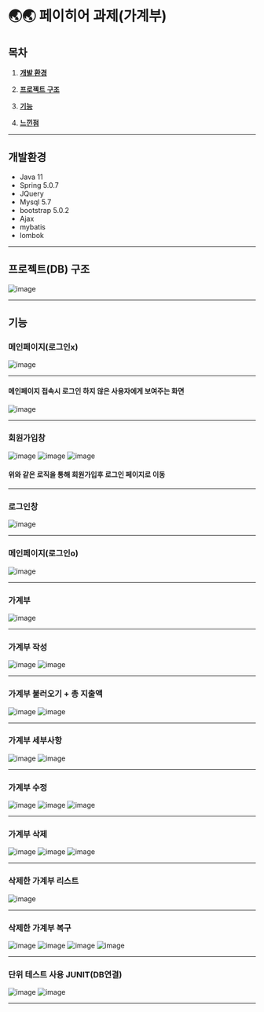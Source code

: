 # 🌏🌏 페이히어 과제(가계부)


<!---->
## 목차

1. [**개발 환경**](#개발-환경)

2. [**프로젝트 구조**](#프로젝트-구조)

3. [**기능**](#기능)

4. [**느낀점**](#느낀점)
___


## 개발환경 

  - Java 11
  - Spring 5.0.7
  - JQuery
  - Mysql 5.7
  - bootstrap 5.0.2
  - Ajax
  - mybatis
  - lombok
___

## 프로젝트(DB) 구조 
![image](https://user-images.githubusercontent.com/96283110/175437536-4191aa0c-214e-4721-9d4b-8cf8d66545ad.png)
___


## 기능
   ### 메인페이지(로그인x)
   ![image](https://user-images.githubusercontent.com/96283110/175440771-104ee0d6-0b1a-42fd-b887-3e49d7acfd48.png)
   ___
   
   #### 메인페이지 접속시 로그인 하지 않은 사용자에게 보여주는 화면
   ![image](https://user-images.githubusercontent.com/96283110/175440846-196267c9-cdad-4a06-9044-52f216ee51fc.png)
   ___
   
   ### 회원가입창
   ![image](https://user-images.githubusercontent.com/96283110/175440953-2f595de3-31f7-4eed-b19c-51a81d624bbd.png)
   ![image](https://user-images.githubusercontent.com/96283110/175441175-b507ac9f-973e-490f-bfeb-1bbfb0d5a619.png)
   ![image](https://user-images.githubusercontent.com/96283110/175441245-07a3e19a-ee74-4ff6-9ab9-bca33c0c1635.png)
  #### 위와 같은 로직을 통해 회원가입후 로그인 페이지로 이동
  ___
   
  
  ### 로그인창
  ![image](https://user-images.githubusercontent.com/96283110/175451740-d9c9936e-25bd-418c-b62b-c8719c4eb128.png)
  ___
  
  ### 메인페이지(로그인o)
  ![image](https://user-images.githubusercontent.com/96283110/175451795-68fdf436-d1f6-4032-b055-44ebd9ebf609.png)
  ___
  
  
  ### 가계부 
  ![image](https://user-images.githubusercontent.com/96283110/175453433-7f7ffc65-14a0-4c5b-9cc4-4202cc8f95fd.png)
  ___
  
  ### 가계부 작성
  ![image](https://user-images.githubusercontent.com/96283110/175453474-450d407a-f033-458a-a154-a6b28e9d879f.png)
  ![image](https://user-images.githubusercontent.com/96283110/175453523-c39b194a-0a7e-43da-874a-2235123955e5.png)
  ___

  ### 가계부 불러오기 + 총 지출액
  ![image](https://user-images.githubusercontent.com/96283110/175454955-70a8f63c-1b07-4a2c-9cc3-2272507e267e.png)
  ![image](https://user-images.githubusercontent.com/96283110/175454411-916f2dee-2485-4e1b-9593-d55be95b4ec6.png)
  ___
  
  ### 가계부 세부사항
  ![image](https://user-images.githubusercontent.com/96283110/175480318-e8fc3242-8307-458c-bd96-8960361fd389.png)
  ![image](https://user-images.githubusercontent.com/96283110/175455864-f776b817-66a8-466c-8cf2-a799eeb83ee3.png)
  ___

  
  ### 가계부 수정
  ![image](https://user-images.githubusercontent.com/96283110/175455956-2ef1eac8-a220-4c2c-b46a-baa6792a2e05.png)
  ![image](https://user-images.githubusercontent.com/96283110/175480577-9abe20d1-3565-42ac-9dfd-5824d885a24f.png)
  ![image](https://user-images.githubusercontent.com/96283110/175456020-f444347c-050a-4f95-9dd5-587dab32f0f4.png)
  ___
  

  ### 가계부 삭제
  ![image](https://user-images.githubusercontent.com/96283110/175456092-494a0cee-34c4-4cfa-b166-4006fc692ea3.png)
  ![image](https://user-images.githubusercontent.com/96283110/175480665-d8e8b683-aaef-4d42-bd4b-56a7ddeb5777.png)
  ![image](https://user-images.githubusercontent.com/96283110/175456140-465790c4-543c-434a-bd20-c2da2910ee36.png)
  ___

  
  
  ### 삭제한 가계부 리스트 
  ![image](https://user-images.githubusercontent.com/96283110/175456319-febd4e71-b96d-4a36-985e-535a6fb612fb.png)
  ___

  
  ### 삭제한 가계부 복구
  ![image](https://user-images.githubusercontent.com/96283110/175456367-8bceba57-3f87-41fd-b4e4-a90f891c4a79.png)
  ![image](https://user-images.githubusercontent.com/96283110/175481297-3f0f1927-b0ca-4c6f-aa44-af8714d076cf.png)
  ![image](https://user-images.githubusercontent.com/96283110/175456425-90e7ea3b-3747-4b2b-add0-ec75cffb44e6.png)
  ![image](https://user-images.githubusercontent.com/96283110/175456468-e6acf170-d831-4115-9f0d-5267ddeb898c.png)
  ___

  ### 단위 테스트 사용 JUNIT(DB연결)
  
  ![image](https://user-images.githubusercontent.com/96283110/175482617-f0dea42b-b9ae-4cf9-a5ec-42f8881e0526.png)
  ![image](https://user-images.githubusercontent.com/96283110/175482662-fc400091-9c67-4723-8bdf-e974294ccc1b.png)
___


  


  

  


  

  

  





